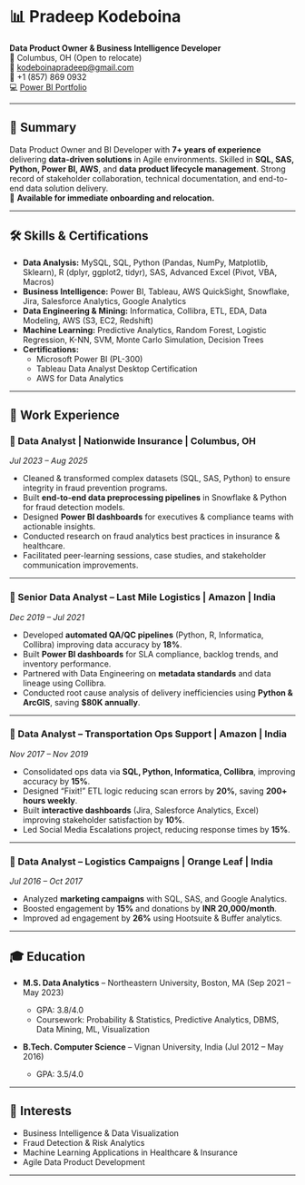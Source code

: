 # 📊 Pradeep Kodeboina

**Data Product Owner & Business Intelligence Developer**  
📍 Columbus, OH (Open to relocate)  
📧 [kodeboinapradeep@gmail.com](mailto:kodeboinapradeep@gmail.com)  
📱 +1 (857) 869 0932  
💻 [Power BI Portfolio](#)  

---

## 🔹 Summary
Data Product Owner and BI Developer with **7+ years of experience** delivering **data-driven solutions** in Agile environments. Skilled in **SQL, SAS, Python, Power BI, AWS**, and **data product lifecycle management**. Strong record of stakeholder collaboration, technical documentation, and end-to-end data solution delivery.  
📌 **Available for immediate onboarding and relocation.**

---

## 🛠 Skills & Certifications

- **Data Analysis:** MySQL, SQL, Python (Pandas, NumPy, Matplotlib, Sklearn), R (dplyr, ggplot2, tidyr), SAS, Advanced Excel (Pivot, VBA, Macros)  
- **Business Intelligence:** Power BI, Tableau, AWS QuickSight, Snowflake, Jira, Salesforce Analytics, Google Analytics  
- **Data Engineering & Mining:** Informatica, Collibra, ETL, EDA, Data Modeling, AWS (S3, EC2, Redshift)  
- **Machine Learning:** Predictive Analytics, Random Forest, Logistic Regression, K-NN, SVM, Monte Carlo Simulation, Decision Trees  
- **Certifications:**  
  - Microsoft Power BI (PL-300)  
  - Tableau Data Analyst Desktop Certification  
  - AWS for Data Analytics  

---

## 💼 Work Experience

### 📍 Data Analyst | Nationwide Insurance | Columbus, OH  
*Jul 2023 – Aug 2025*  
- Cleaned & transformed complex datasets (SQL, SAS, Python) to ensure integrity in fraud prevention programs.  
- Built **end-to-end data preprocessing pipelines** in Snowflake & Python for fraud detection models.  
- Designed **Power BI dashboards** for executives & compliance teams with actionable insights.  
- Conducted research on fraud analytics best practices in insurance & healthcare.  
- Facilitated peer-learning sessions, case studies, and stakeholder communication improvements.  

---

### 📍 Senior Data Analyst – Last Mile Logistics | Amazon | India  
*Dec 2019 – Jul 2021*  
- Developed **automated QA/QC pipelines** (Python, R, Informatica, Collibra) improving data accuracy by **18%**.  
- Built **Power BI dashboards** for SLA compliance, backlog trends, and inventory performance.  
- Partnered with Data Engineering on **metadata standards** and data lineage using Collibra.  
- Conducted root cause analysis of delivery inefficiencies using **Python & ArcGIS**, saving **$80K annually**.  

---

### 📍 Data Analyst – Transportation Ops Support | Amazon | India  
*Nov 2017 – Nov 2019*  
- Consolidated ops data via **SQL, Python, Informatica, Collibra**, improving accuracy by **15%**.  
- Designed “Fixit!” ETL logic reducing scan errors by **20%**, saving **200+ hours weekly**.  
- Built **interactive dashboards** (Jira, Salesforce Analytics, Excel) improving stakeholder satisfaction by **10%**.  
- Led Social Media Escalations project, reducing response times by **15%**.  

---

### 📍 Data Analyst – Logistics Campaigns | Orange Leaf | India  
*Jul 2016 – Oct 2017*  
- Analyzed **marketing campaigns** with SQL, SAS, and Google Analytics.  
- Boosted engagement by **15%** and donations by **INR 20,000/month**.  
- Improved ad engagement by **26%** using Hootsuite & Buffer analytics.  

---

## 🎓 Education

- **M.S. Data Analytics** – Northeastern University, Boston, MA (Sep 2021 – May 2023)  
  - GPA: 3.8/4.0  
  - Coursework: Probability & Statistics, Predictive Analytics, DBMS, Data Mining, ML, Visualization  

- **B.Tech. Computer Science** – Vignan University, India (Jul 2012 – May 2016)  
  - GPA: 3.5/4.0  

---

## 🚀 Interests
- Business Intelligence & Data Visualization  
- Fraud Detection & Risk Analytics  
- Machine Learning Applications in Healthcare & Insurance  
- Agile Data Product Development  

---
